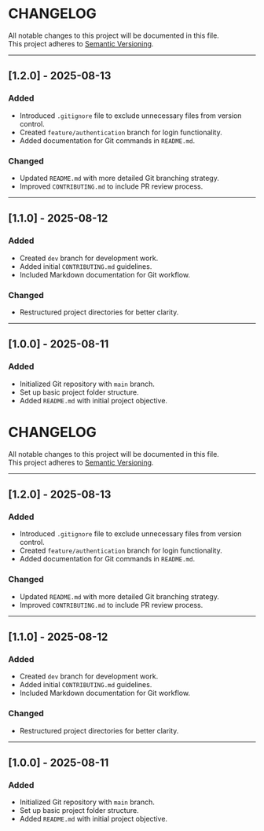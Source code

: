 # CHANGELOG

All notable changes to this project will be documented in this file.  
This project adheres to [Semantic Versioning](https://semver.org/).

---

## [1.2.0] - 2025-08-13
### Added
- Introduced `.gitignore` file to exclude unnecessary files from version control.
- Created `feature/authentication` branch for login functionality.
- Added documentation for Git commands in `README.md`.

### Changed
- Updated `README.md` with more detailed Git branching strategy.
- Improved `CONTRIBUTING.md` to include PR review process.

---

## [1.1.0] - 2025-08-12
### Added
- Created `dev` branch for development work.
- Added initial `CONTRIBUTING.md` guidelines.
- Included Markdown documentation for Git workflow.

### Changed
- Restructured project directories for better clarity.

---

## [1.0.0] - 2025-08-11
### Added
- Initialized Git repository with `main` branch.
- Set up basic project folder structure.
- Added `README.md` with initial project objective.
# CHANGELOG

All notable changes to this project will be documented in this file.  
This project adheres to [Semantic Versioning](https://semver.org/).

---

## [1.2.0] - 2025-08-13
### Added
- Introduced `.gitignore` file to exclude unnecessary files from version control.
- Created `feature/authentication` branch for login functionality.
- Added documentation for Git commands in `README.md`.

### Changed
- Updated `README.md` with more detailed Git branching strategy.
- Improved `CONTRIBUTING.md` to include PR review process.

---

## [1.1.0] - 2025-08-12
### Added
- Created `dev` branch for development work.
- Added initial `CONTRIBUTING.md` guidelines.
- Included Markdown documentation for Git workflow.

### Changed
- Restructured project directories for better clarity.

---

## [1.0.0] - 2025-08-11
### Added
- Initialized Git repository with `main` branch.
- Set up basic project folder structure.
- Added `README.md` with initial project objective.
